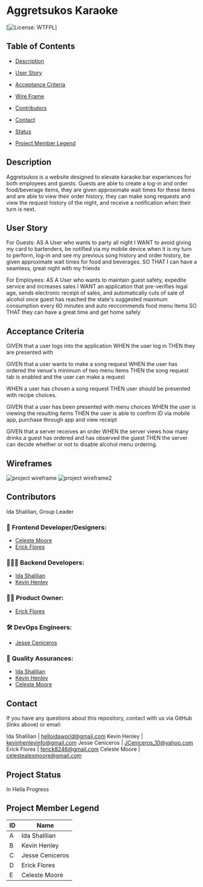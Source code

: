 # Aggretsukos Karaoke
  [![License: WTFPL](https://img.shields.io/badge/License-${license}.svg)]

  ## Table of Contents

  * [Description](#Description)

  * [User Story](#User)

  * [Acceptance Criteria](#Acceptance)

  * [Wire Frame](#Wireframe)

  * [Contributors](#Contributors)

  * [Contact](#Contact)

  * [Status](Status)

  * [Project Member Legend](#Legend)


  ## Description
  Aggretsukos is a website designed to elevate karaoke bar experiences for both employees and guests. Guests are able to create a log-in and order food/beverage items, they are given approximate wait times for these items and are able to view their order history, they can make song requests and view the request history of the night, and receive a notification when their turn is next.


## User Story

  For Guests:
  AS A User who wants to party all night
  I WANT to avoid giving my card to bartenders, be notified via my mobile device when it is my turn to perform, log-in and see my previous song history and order history, be given approximate wait times for food and beverages.
  SO THAT I can have a seamless, great night with my friends

  For Employees:
  AS A User who wants to maintain guest safety, expedite service and increases sales
  I WANT an application that pre-verifies legal age, sends electronic receipt of sales, and automatically cuts of sale of alcohol once guest has reached the state's suggested maximum consumption every 60 minutes and auto reccommends food menu items
  SO THAT they can have a great time and get home safely


## Acceptance Criteria

  GIVEN that a user logs into the application
  WHEN the user log in
  THEN they are presented with 
  
  GIVEN that a user wants to make a song request
  WHEN the user has ordered the venue's minimum of two menu items
  THEN the song request tab is enabled and the user can make a request
  
  WHEN a user has chosen a song request
  THEN user should be presented with recipe choices.
  
  GIVEN that a user has been presented with menu choices
  WHEN the user is viewing the resulting items 
  THEN the user is able to confirm ID via mobile app, purchase through app and view receipt

  GIVEN that a server receives an order
  WHEN the server views how many drinks a guest has ordered and has observed the guest
  THEN the server can decide whether or not to disable alcohol menu ordering.


## Wireframes
![project wireframe](./assets/homescreen-proj2) 
![project wireframe2](./assets/userscreen-proj2)



## Contributors

Ida Shalilian, Group Leader

### 🎨 Frontend Developer/Designers: 
* [Celeste Moore](https://github.com/celestealexmoore)
* [Erick Flores](https://github.com/ferick8246)
### 🧑🏽‍💻  Backend Developers: 
* [Ida Shalilian](https://github.com/corgimaman) 
* [Kevin Henley](https://github.com/KevinHenleyCode)
### 👨‍💼  Product Owner: 
* [Erick Flores](https://github.com/ferick8246)
### 🛠 DevOps Engineers: 
* [Jesse Ceniceros](https://github.com/Jesse2360)
### 🥸  Quality Assurances: 
* [Ida Shalilian](https://github.com/corgimaman) 
* [Kevin Henley](https://github.com/KevinHenleyCode)
* [Celeste Moore](https://github.com/celestealexmoore)

## Contact
If you have any questions about this repository, contact with us via GitHub (links above) or email:

Ida Shalilian | helloidaworld@gmail.com
Kevin Henley | kevinhenleyinfo@gmail.com
Jesse Ceniceros | JCeniceros_10@yahoo.com
Erick Flores | ferick8246@gmail.com
Celeste Moore | celestealexmoore@gmail.com

## Project Status
In Hella Progress


## Project Member Legend
|ID  |Name  |
|---------|----|
|A     |Ida Shalilian|
|B     |Kevin Henley|
|C     |Jesse Ceniceros|
|D     |Erick Flores|
|E     |Celeste Moore|